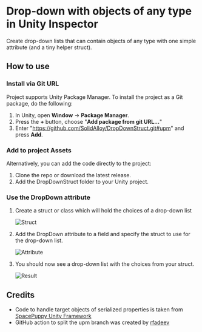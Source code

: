 # Drop-down with objects of any type in Unity Inspector
Create drop-down lists that can contain objects of any type with one simple attribute (and a tiny helper struct).

## How to use
### Install via Git URL
Project supports Unity Package Manager. To install the project as a Git package, do the following:

1. In Unity, open **Window** -> **Package Manager**.
2. Press the **+** button, choose "**Add package from git URL...**"
3. Enter "https://github.com/SolidAlloy/DropDownStruct.git#upm" and press **Add**.

### Add to project Assets
Alternatively, you can add the code directly to the project:

1. Clone the repo or download the latest release.
2. Add the DropDownStruct folder to your Unity project.

### Use the DropDown attribute
1. Create a struct or class which will hold the choices of a drop-down list

   ![Struct](/Images/struct.png)
   
2. Add the DropDown attribute to a field and specify the struct to use for the drop-down list.

   ![Attribute](/Images/attribute.png)

3. You should now see a drop-down list with the choices from your struct.

   ![Result](/Images/result.png)

Credits
------------

- Code to handle target objects of serialized properties is taken from [SpacePuppy Unity Framework](https://github.com/lordofduct/spacepuppy-unity-framework-3.0)
- GitHub action to split the upm branch was created by [rfadeev](https://github.com/rfadeev)